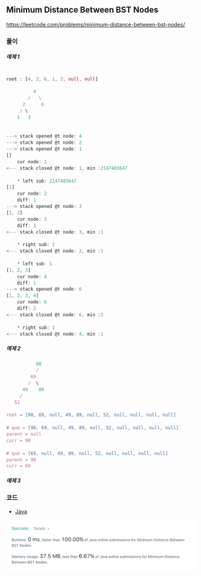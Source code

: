 
## Minimum Distance Between BST Nodes

https://leetcode.com/problems/minimum-distance-between-bst-nodes/

### 풀이


##### 예제 1

```ts

root : [4, 2, 6, 1, 3, null, null]

          4
        /   \
      2      6
     / \    
    1   3 


---> stack opened @t node: 4
---> stack opened @t node: 2
---> stack opened @t node: 1
[]
    cur node: 1
<--- stack closed @t node: 1, min :2147483647

    * left sub: 2147483647
[1]
    cur node: 2
    diff: 1
---> stack opened @t node: 3
[1, 2]
    cur node: 3
    diff: 1
<--- stack closed @t node: 3, min :1

    * right sub: 1
<--- stack closed @t node: 2, min :1

    * left sub: 1
[1, 2, 3]
    cur node: 4
    diff: 1
---> stack opened @t node: 6
[1, 2, 3, 4]
    cur node: 6
    diff: 2
<--- stack closed @t node: 6, min :2

    * right sub: 1
<--- stack closed @t node: 4, min :1

```

##### 예제 2
```ts
           90
           /    
         69    
        /  \    
      49    89
     /      
   52

root = [90, 69, null, 49, 89, null, 52, null, null, null, null]

# que = [90, 69, null, 49, 89, null, 52, null, null, null, null]
parent = null
curr = 90

# que = [69, null, 49, 89, null, 52, null, null, null, null]
parent = 90
curr = 69

```

##### 예제 3

### 코드

* [Java](./MinDistBetweenNode.java)

<!-- * [Kotlin](./MinDistBetweenNode.kt) -->

<!-- * [Rust](./min_dist_between_node.rs) -->

![](./MinDistBetweenNode.png)